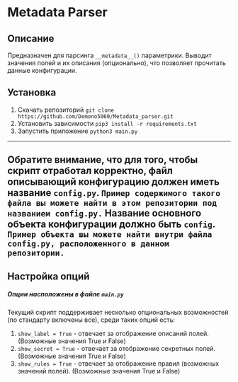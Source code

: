 # Metadata Parser
## Описание
Предназначен для парсинга `__metadata__()` параметрики.
Выводит значения полей и их описания (опционально), что позволяет прочитать данные конфигурации.

## Установка
1. Скачать репозиторий `git clone https://github.com/Demono5060/Metadata_parser.git`
2. Установить зависимости `pip3 install -r requirements.txt`
3. Запустить приложение `python3 main.py`

---
Обратите внимание, что для того, чтобы скрипт отработал корректно,
файл описывающий конфигурацию должен иметь название `config.py`.
`Пример содержимого такого файла вы можете найти в этом репозитории под названием config.py.`
Название основного объекта конфигурации должно быть `config`.
`Пример объекта вы можете найти внутри файла config.py, расположенного в данном репозитории.`
---

## Настройка опций
##### Опции насположены в файле `main.py`
Текущий скрипт поддерживает несколько опциональных возможностей (по стандарту включены все),
среди таких опций есть:
1. `show_label = True` - отвечает за отображение описаний полей. (Возможные значения True и False)
2. `show_secret = True` - отвечает за отображение секретных полей. (Возможные значения True и False)
3. `show_rules = True` - отвечает за отображение правил (возможных значений полей). (Возможные значения True и False)